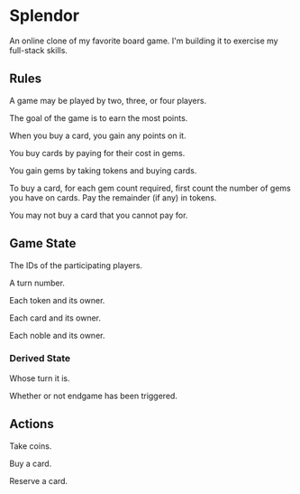# Splendor

An online clone of my favorite board game. I'm building it to exercise my full-stack skills.

## Rules

A game may be played by two, three, or four players.

The goal of the game is to earn the most points.

When you buy a card, you gain any points on it.

You buy cards by paying for their cost in gems.

You gain gems by taking tokens and buying cards.

To buy a card, for each gem count required, first count the number of gems you have on cards. Pay the remainder (if any) in tokens.

You may not buy a card that you cannot pay for.

## Game State

The IDs of the participating players.

A turn number.

Each token and its owner.

Each card and its owner.

Each noble and its owner.

### Derived State

Whose turn it is.

Whether or not endgame has been triggered.

## Actions

Take coins.

Buy a card.

Reserve a card.